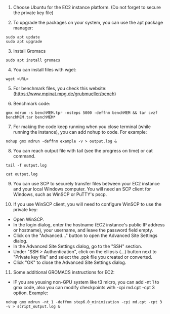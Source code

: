 1. Choose Ubuntu for the EC2 instance platform. (Do not forget to secure the private key file)

2. To upgrade the packages on your system, you can use the apt package manager:
```
sudo apt update  
sudo apt upgrade 
```
3. Install Gromacs
```
sudo apt install gromacs
```

4. You can install files with wget:
```
wget <URL>
```

5. For benchmark files, you check this website: (https://www.mpinat.mpg.de/grubmueller/bench)

6. Benchmark code:
```
gmx mdrun -s benchMEM.tpr -nsteps 5000 -deffnm benchMEM && tar cvzf benchMEM.tar benchMEM*
```

7. For making the code keep running when you close terminal (while running the instance), you can add nohup to code. For example:
```
nohup gmx mdrun -deffnm example -v > output.log &
```
8. You can reach output file with tail (see the progress on time) or cat command.
```
tail -f output.log
```
```
cat output.log
```

9. You can use SCP to securely transfer files between your EC2 instance and your local Windows computer.
You will need an SCP client for Windows, such as WinSCP or PuTTY's pscp.

10. If you use WinSCP client, you will need to configure WinSCP to use the private key:

- Open WinSCP.
- In the login dialog, enter the hostname (EC2 instance's public IP address or hostname), your username, and leave the password field empty.
- Click on the "Advanced..." button to open the Advanced Site Settings dialog.
- In the Advanced Site Settings dialog, go to the "SSH" section.
- Under "SSH > Authentication", click on the ellipsis (...) button next to "Private key file" and select the .ppk file you created or converted.
- Click "OK" to close the Advanced Site Settings dialog.

11. Some additional GROMACS instructions for EC2:
- IF you are yousing non-GPU system like t3 micro, you can add -nt 1 to gmx code, also you can modify checkpoints with -cpi md.cpt -cpt 3 option. Example:
```
nohup gmx mdrun -nt 1 -deffnm step6.0_minimization -cpi md.cpt -cpt 3 -v > script_output.log &
```
